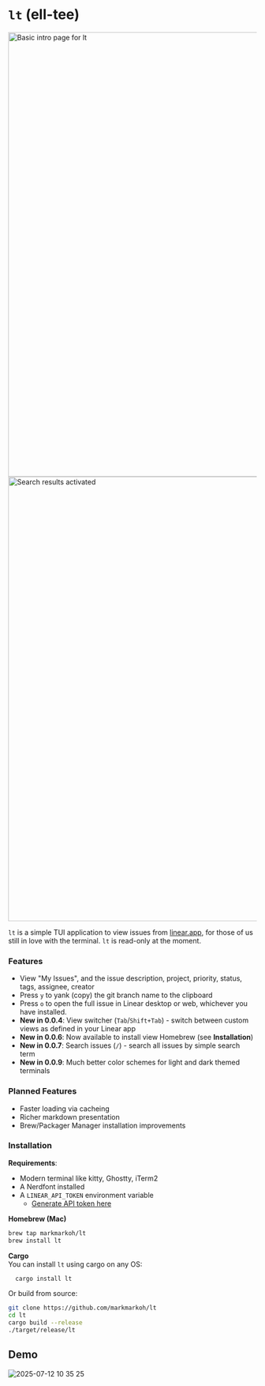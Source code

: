 # `lt` (ell-tee)
<img width="900" alt="Basic intro page for lt" src="https://github.com/user-attachments/assets/dd29d164-4ec8-4bb6-b469-667680b2d739" />
<img width="900" alt="Search results activated" src="https://github.com/user-attachments/assets/62d426a3-fe34-4eb2-a44a-0e53da1e03e9" />

`lt` is a simple TUI application to view issues from [linear.app](https://linear.app/), for those of us still in love with the terminal. `lt` is read-only at the moment.

### Features
* View "My Issues", and the issue description, project, priority, status, tags, assignee, creator  
* Press `y` to yank (copy) the git branch name to the clipboard
* Press `o` to open the full issue in Linear desktop or web, whichever you have installed.
* **New in 0.0.4**: View switcher (`Tab`/`Shift+Tab`) - switch between custom views as defined in your Linear app
* **New in 0.0.6**: Now available to install view Homebrew (see **Installation**)
* **New in 0.0.7**: Search issues (`/`) - search all issues by simple search term
* **New in 0.0.9**: Much better color schemes for light and dark themed terminals
  
### Planned Features
* Faster loading via cacheing
* Richer markdown presentation
* Brew/Packager Manager installation improvements


### Installation
**Requirements**:
* Modern terminal like kitty, Ghostty, iTerm2
* A Nerdfont installed
* A `LINEAR_API_TOKEN` environment variable
   * [Generate API token here](https://linear.app/settings/account/security)

**Homebrew (Mac)**
```bash
brew tap markmarkoh/lt
brew install lt
```

**Cargo**  
You can install `lt` using cargo on any OS:
```bash
  cargo install lt
```

Or build from source:

```bash
git clone https://github.com/markmarkoh/lt
cd lt
cargo build --release
./target/release/lt
```

## Demo 
![2025-07-12 10 35 25](https://github.com/user-attachments/assets/34460f44-ee91-416d-8acf-4c7b3a4d7b75)
